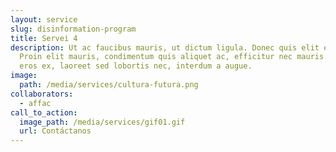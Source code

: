 ```yaml
---
layout: service
slug: disinformation-program
title: Servei 4
description: Ut ac faucibus mauris, ut dictum ligula. Donec quis elit elit.
  Proin elit mauris, condimentum quis aliquet ac, efficitur nec mauris. Quisque
  eros ex, laoreet sed lobortis nec, interdum a augue.
image:
  path: /media/services/cultura-futura.png
collaborators:
  - affac
call_to_action:
  image_path: /media/services/gif01.gif
  url: Contáctanos
---
```

